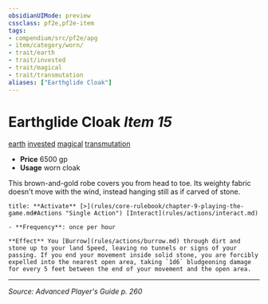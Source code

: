 ```yaml
---
obsidianUIMode: preview
cssclass: pf2e,pf2e-item
tags:
- compendium/src/pf2e/apg
- item/category/worn/
- trait/earth
- trait/invested
- trait/magical
- trait/transmutation
aliases: ["Earthglide Cloak"]
---
```

# Earthglide Cloak *Item 15*  
[earth](earth.md "Earth Energy & Element Trait")  [invested](invested.md "Invested Item Trait")  [magical](magical.md "Magical Item Trait")  [transmutation](transmutation.md "Transmutation School Trait")  

- **Price** 6500 gp
- **Usage** worn cloak

This brown-and-gold robe covers you from head to toe. Its weighty fabric doesn't move with the wind, instead hanging still as if carved of stone.

```ad-embed-ability
title: **Activate** [>](rules/core-rulebook/chapter-9-playing-the-game.md#Actions "Single Action") [Interact](rules/actions/interact.md)

- **Frequency**: once per hour

**Effect** You [Burrow](rules/actions/burrow.md) through dirt and stone up to your land Speed, leaving no tunnels or signs of your passing. If you end your movement inside solid stone, you are forcibly expelled into the nearest open area, taking `1d6` bludgeoning damage for every 5 feet between the end of your movement and the open area.
```


---
*Source: Advanced Player's Guide p. 260*